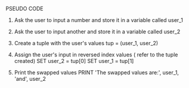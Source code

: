 PSEUDO CODE

1. Ask the user to input a number and store it in a variable called user_1

2. Ask the user to input another and store it in a variable called user_2

3. Create a tuple with the user's values tup =  (user_1, user_2)

4. Assign the user's input in reversed index values ( refer to the tuple created)
    SET user_2 = tup[0]
    SET user_1 = tup[1]

5. Print the swapped values
    PRINT 'The swapped values are:', user_1, 'and', user_2
